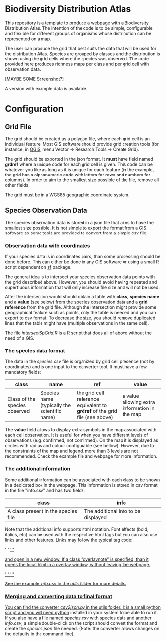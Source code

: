 # Biodiversity Distribution Atlas

This repository is a template to produce a webpage with a Biodiversity Distribution Atlas. The intention of the code is to be simple, configurable and flexible for different groups of organisms whose distribution can be represented on a map.

The user can produce the grid that best suits the data that will be used for the distribution Atlas. Species are grouped by classes and the distribution is shown using the grid cells where the species was observed. The code provided here produces richness maps per class and per grid cell with observation data.

[MAYBE SOME Screenshot?]

A version with example data is available.

# Configuration

## Grid File
The grid should be created as a polygon file, where each grid cell is an individual feature. Most GIS software should provide grid creation tools (for instance, in [QGIS](https://qgis.org), menu Vector -> Research Tools -> Create Grid). 

The grid should be exported in the json format. It **must** have field named **grdref** where a unique code for each grid cell is given. This code can be whatever you like as long as it is unique for each feature (in the example, the grid has a alphanumeric code with letters for rows and numbers for columns). In order to aim to the smallest size possible of the file, remove all other fields. 

The grid must be in a WGS85 geographic coordinate system.

## Species Observation Data

The species observation data is stored in a json file that aims to have the smallest size possible. It is not simple to export the format from a GIS software so some tools are provided to convert from a simple csv file. 

### Observation data with coordinates

If your species data is in coordinates pairs, than some processing should be done before. This can either be done in any GIS software or using a small R script dependent on [sf](https://cran.r-project.org/web/packages/sf/index.html) package. 

The general idea is to intersect your species observation data points with the grid described above. However, you should avoid having repeated and superfluous information that will only increase file size and will not be used. 

After the intersection would should obtain a table with **class**, **species name** and a **value** (see below) from the species observation data and a **grid reference** from the grid file. Although the intersection might provide some geographical feature such as points, only the table is needed and you can export to csv format. To decrease the size, you should remove duplicated lines that the table might have (multiple observations in the same cell). 

The file *intersectSpGrid.R* is a R script that does all of above without the need of a GIS.

### The species data format

The data in the *species.csv* file is organized by grid cell presence (not by coordinates) and is one input to the converter tool. It must have a few mandatory fields:

| class | name | ref | value |
|-------|------|-----|-------|
| Class of the species observed | Species name (typically the scientific name) | the grid cell reference equivalent to **grdref** of the grid file (see above) | a value allowing extra information in the map |

The **value** field allows to display extra symbols in the map associated with each cell observation. It is useful for when you have different levels of observations (e.g. confirmed, not confirmed). On the map it is displayed as circles with radius and colour configurable (see bellow). However, due to the constraints of the map and legend, more than 3 levels are not recommended. Check the example file and webpage for more information.

### The additional information

Some additional information can be associated with each class to be shown in a dedicated box in the webpage. This information is stored in csv format in the file "info.csv" and has two fields:

| class | info |
|-------|------|
| A class present in the species file | The additional info to be displayed |

Note that the additional info supports html notation. Font effects (bold, italics, etc) can be used with the respective html tags but you can also use links and other features. Links may follow the typical tag code:

'''
<a href="./extra_info.html"> 
'''

and open in a new window. If a class "overlaynote" is specified, than it opens the local html in a overlay window, without leaving the webpage.

'''
<a href="./extra_info.html" class="overlaynote">
'''

See the example *info.csv* in the *utils* folder for more details.

### Merging and converting data to final format

You can find the converter *csv2json.py* in the utils folder. It is a small python script and you will need [python](www.python.org) installed in your system to be able to run it. If you also have a file named *species.csv* with species data and another *info.csv*, a simple double-click on the script should convert the format and create the *species.json* file needed. (Note: the converter allows changes on the defaults in the command line).
